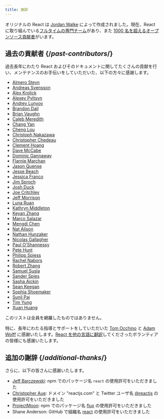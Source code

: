 ```yaml
---
title: 謝辞
---
```


<Intro>

オリジナルの React は [Jordan Walke](https://github.com/jordwalke) によって作成されました。現在、React に取り組んでいる[フルタイムの専門チーム](/community/team)があり、また [1000 名を超えるオープンソース貢献者](https://github.com/facebook/react/blob/main/AUTHORS)がいます。

</Intro>

## 過去の貢献者 {/*past-contributors*/}

過去長年にわたり React およびそのドキュメントに関してたくさんの貢献を行い、メンテナンスのお手伝いをしていただいた、以下の方々に感謝します。

* [Almero Steyn](https://github.com/AlmeroSteyn)
* [Andreas Svensson](https://github.com/syranide)
* [Alex Krolick](https://github.com/alexkrolick)
* [Alexey Pyltsyn](https://github.com/lex111)
* [Andrey Lunyov](https://github.com/alunyov)
* [Brandon Dail](https://github.com/aweary)
* [Brian Vaughn](https://github.com/bvaughn)
* [Caleb Meredith](https://github.com/calebmer)
* [Chang Yan](https://github.com/cyan33)
* [Cheng Lou](https://github.com/chenglou)
* [Christoph Nakazawa](https://github.com/cpojer)
* [Christopher Chedeau](https://github.com/vjeux)
* [Clement Hoang](https://github.com/clemmy)
* [Dave McCabe](https://github.com/davidmccabe)
* [Dominic Gannaway](https://github.com/trueadm)
* [Flarnie Marchan](https://github.com/flarnie)
* [Jason Quense](https://github.com/jquense)
* [Jesse Beach](https://github.com/jessebeach)
* [Jessica Franco](https://github.com/Jessidhia)
* [Jim Sproch](https://github.com/jimfb)
* [Josh Duck](https://github.com/joshduck)
* [Joe Critchley](https://github.com/joecritch)
* [Jeff Morrison](https://github.com/jeffmo)
* [Luna Ruan](https://github.com/lunaruan)
* [Kathryn Middleton](https://github.com/kmiddleton14)
* [Keyan Zhang](https://github.com/keyz)
* [Marco Salazar](https://github.com/salazarm)
* [Mengdi Chen](https://github.com/mondaychen)
* [Nat Alison](https://github.com/tesseralis)
* [Nathan Hunzaker](https://github.com/nhunzaker)
* [Nicolas Gallagher](https://github.com/necolas)
* [Paul O'Shannessy](https://github.com/zpao)
* [Pete Hunt](https://github.com/petehunt)
* [Philipp Spiess](https://github.com/philipp-spiess)
* [Rachel Nabors](https://github.com/rachelnabors)
* [Robert Zhang](https://github.com/robertzhidealx)
* [Samuel Susla](https://github.com/sammy-SC)
* [Sander Spies](https://github.com/sanderspies)
* [Sasha Aickin](https://github.com/aickin)
* [Sean Keegan](https://github.com/seanryankeegan)
* [Sophia Shoemaker](https://github.com/mrscobbler)
* [Sunil Pai](https://github.com/threepointone)
* [Tim Yung](https://github.com/yungsters)
* [Xuan Huang](https://github.com/huxpro)

このリストは全員を網羅したものではありません。

特に、長年にわたる指導とサポートをしていただいた [Tom Occhino](https://github.com/tomocchino) と [Adam Wolff](https://github.com/wolffiex) に感謝いたします。[React を他の言語に翻訳](https://translations.reactjs.org/)してくださったボランティアの皆様にも感謝いたします。

## 追加の謝辞 {/*additional-thanks*/}

さらに、以下の皆さんに感謝いたします。

* [Jeff Barczewski](https://github.com/jeffbski): npm でのパッケージ名 `react` の使用許可をいただきました
* [Christopher Aue](https://christopheraue.net/): ドメイン "reactjs.com" と Twitter ユーザ名 [@reactjs](https://twitter.com/reactjs) の使用許可をいただきました
* [ProjectMoon](https://github.com/ProjectMoon): npm でのパッケージ名 [flux](https://www.npmjs.com/package/flux) の使用許可をいただきました
* Shane Anderson: GitHub で組織名 [react](https://github.com/react) の使用許可をいただきました
